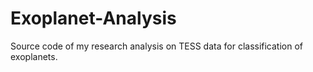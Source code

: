 # Exoplanet-Analysis

Source code of my research analysis on TESS data for classification of exoplanets.

